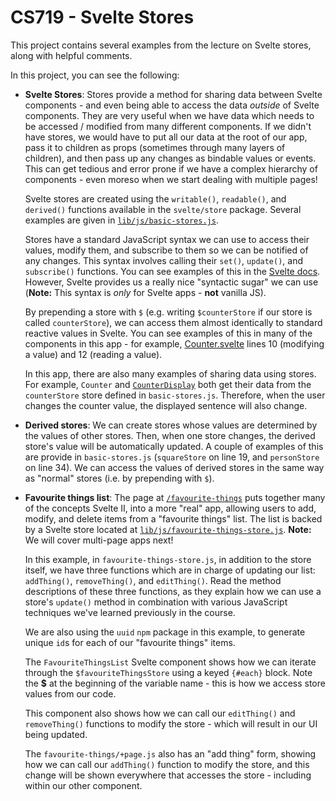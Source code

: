 # CS719 - Svelte Stores

This project contains several examples from the lecture on Svelte stores, along with helpful comments.

In this project, you can see the following:

- **Svelte Stores**: Stores provide a method for sharing data between Svelte components - and even being able to access the data _outside_ of Svelte components. They are very useful when we have data which needs to be accessed / modified from many different components. If we didn't have stores, we would have to put all our data at the root of our app, pass it to children as props (sometimes through many layers of children), and then pass up any changes as bindable values or events. This can get tedious and error prone if we have a complex hierarchy of components - even moreso when we start dealing with multiple pages!

  Svelte stores are created using the `writable()`, `readable()`, and `derived()` functions available in the `svelte/store` package. Several examples are given in [`lib/js/basic-stores.js`](./src/lib/js/basic-stores.js).

  Stores have a standard JavaScript syntax we can use to access their values, modify them, and subscribe to them so we can be notified of any changes. This syntax involves calling their `set()`, `update()`, and `subscribe()` functions. You can see examples of this in the [Svelte docs](https://svelte.dev/docs/svelte-store). However, Svelte provides us a really nice "syntactic sugar" we can use (**Note:** This syntax is _only_ for Svelte apps - **not** vanilla JS).

  By prepending a store with `$` (e.g. writing `$counterStore` if our store is called `counterStore`), we can access them almost identically to standard reactive values in Svelte. You can see examples of this in many of the components in this app - for example, [Counter.svelte](./src/lib/components/Counter.svelte) lines 10 (modifying a value) and 12 (reading a value).

  In this app, there are also many examples of sharing data using stores. For example, `Counter` and [`CounterDisplay`](./src/lib/components/CounterDisplay.svelte) both get their data from the `counterStore` store defined in `basic-stores.js`. Therefore, when the user changes the counter value, the displayed sentence will also change.

- **Derived stores**: We can create stores whose values are determined by the values of other stores. Then, when one store changes, the derived store's value will be automatically updated. A couple of examples of this are provide in `basic-stores.js` (`squareStore` on line 19, and `personStore` on line 34). We can access the values of derived stores in the same way as "normal" stores (i.e. by prepending with `$`).

- **Favourite things list**: The page at [`/favourite-things`](./src/routes/favourite-things/+page.svelte) puts together many of the concepts Svelte II, into a more "real" app, allowing users to add, modify, and delete items from a "favourite things" list. The list is backed by a Svelte store located at [`lib/js/favourite-things-store.js`](./src/lib/js/favourite-things-store.js). **Note:** We will cover multi-page apps next!

  In this example, in `favourite-things-store.js`, in addition to the store itself, we have three functions which are in charge of updating our list: `addThing()`, `removeThing()`, and `editThing()`. Read the method descriptions of these three functions, as they explain how we can use a store's `update()` method in combination with various JavaScript techniques we've learned previously in the course.

  We are also using the `uuid` `npm` package in this example, to generate unique `id`s for each of our "favourite things" items.

  The `FavouriteThingsList` Svelte component shows how we can iterate through the `$favouriteThingsStore` using a keyed `{#each}` block. Note the **$** at the beginning of the variable name - this is how we access store values from our code.

  This component also shows how we can call our `editThing()` and `removeThing()` functions to modify the store - which will result in our UI being updated.

  The `favourite-things/+page.js` also has an "add thing" form, showing how we can call our `addThing()` function to modify the store, and this change will be shown everywhere that accesses the store - including within our other component.
